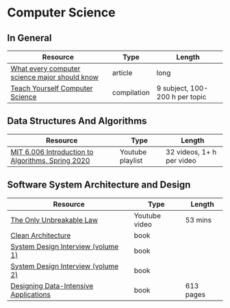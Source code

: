 # Computer Science

## In General

| Resource                                                                                                     | Type        | Length                         |
| ------------------------------------------------------------------------------------------------------------ | ----------- | ------------------------------ |
| [What every computer science major should know](https://matt.might.net/articles/what-cs-majors-should-know/) | article     | long                           |
| [Teach Yourself Computer Science](https://teachyourselfcs.com/)                                              | compilation | 9 subject, 100-200 h per topic |

## Data Structures And Algorithms

| Resource                                                                                                                      | Type             | Length                    |
| ----------------------------------------------------------------------------------------------------------------------------- | ---------------- | ------------------------- |
| [MIT 6.006 Introduction to Algorithms, Spring 2020](https://www.youtube.com/playlist?list=PLUl4u3cNGP63EdVPNLG3ToM6LaEUuStEY) | Youtube playlist | 32 videos, 1+ h per video |

## Software System Architecture and Design

| Resource                                                                                                           | Type          | Length    |
| ------------------------------------------------------------------------------------------------------------------ | ------------- | --------- |
| [The Only Unbreakable Law](https://www.youtube.com/watch?v=5IUj1EZwpJY)                                            | Youtube video | 53 mins   |
| [Clean Architecture](https://www.oreilly.com/library/view/clean-architecture-a/9780134494272/)                     | book          |           |
| [System Design Interview (volume 1)](https://www.amazon.com/System-Design-Interview-insiders-Second/dp/B08CMF2CQF) | book          |           |
| [System Design Interview (volume 2)](https://www.amazon.com/System-Design-Interview-Insiders-Guide/dp/1736049119)  | book          |           |
| [Designing Data-Intensive Applications](https://dataintensive.net/)                                                | book          | 613 pages |
